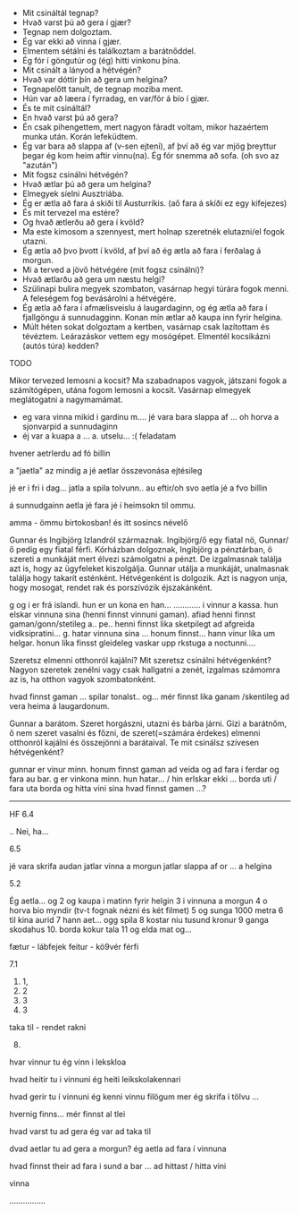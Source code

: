 -	Mit csináltál tegnap?
  - Hvað varst þú að gera í gjær?
-	Tegnap nem dolgoztam.
  - Ég var ekki að vinna í gjær.
-	Elmentem sétálni és találkoztam a barátnőddel.
  - Ég fór í göngutúr og (ég) hitti vinkonu þína.
-	 Mit csinált a lányod a hétvégén?
  - Hvað var dóttir þín að gera um helgina?
-	Tegnapelőtt tanult, de tegnap moziba ment.
  -	Hún var að læera í fyrradag, en var/fór á bío í gjær.
-	És te mit csináltál?
  -	En hvað varst þú að gera?
-	Én csak pihengettem, mert nagyon fáradt voltam, mikor hazaértem munka után. Korán lefeküdtem.
  -	Ég var bara að slappa af (v-sen ejteni), af því að ég var mjög þreyttur þegar ég kom heim aftir vinnu(na). Ég fór snemma að sofa. (oh svo az "azután")
-	Mit fogsz csinálni hétvégén?
  -	Hvað ætlar þú að gera um helgina?
-	Elmegyek síelni Ausztriába.
  -	Ég er ætla að fara á skiði til Austurríkis. (aő fara á skíði ez egy kifejezes)
-	És mit tervezel ma estére?
  -	Og hvað ætlerðu að gera í kvöld?
-	Ma este kimosom a szennyest, mert holnap szeretnék elutazni/el fogok utazni.
  - Ég ætla að þvo þvott í kvöld, af því að ég ætla að fara í ferðalag á morgun.
-	Mi a terved a jövő hétvégére (mit fogsz csinálni)?
  -	Hvað ætlarðu að gera um næstu helgi?
-	Szülinapi bulira megyek szombaton, vasárnap hegyi túrára fogok menni. A feleségem fog bevásárolni a hétvégére. 
  - Ég ætla að fara í afmælisveislu á laugardaginn, og ég ætla að fara í fjallgöngu á sunnudagginn. Konan mín ætlar að kaupa inn fyrir helgina.
- Múlt héten sokat dolgoztam a kertben, vasárnap csak lazítottam és tévéztem. Leárazáskor vettem egy mosógépet. Elmentél kocsikázni (autós túra) kedden?

TODO

Mikor tervezed lemosni a kocsit? Ma szabadnapos vagyok, játszani fogok a számítógépen, utána fogom lemosni a kocsit. Vasárnap elmegyek meglátogatni a nagymamámat. 
  - eg vara vinna mikid i gardinu m.... jé vara bara slappa af ... oh horva a sjonvarpid a sunnudaginn
  - éj var a kuapa a ... a. utselu...
 :( feladatam

hvener aetrlerdu ad fó billin

a "jaetla" az mindig a jé aetlar összevonása ejtésileg

jé er i fri i dag... jatla a spila tolvunn.. au eftir/oh svo aetla jé a fvo billin

á sunnudgainn aetla jé fara jé í heimsokn til ommu.

amma - ömmu birtokosban!
és itt sosincs névelő



Gunnar és Ingibjörg Izlandról származnak. Ingibjörg/ő egy fiatal nö, Gunnar/ő pedig egy fiatal férfi. Kórházban dolgoznak, Ingibjörg a pénztárban, ö szereti a munkáját mert élvezi számolgatni a pénzt. De izgalmasnak találja azt is, hogy az ügyfeleket kiszolgálja. Gunnar utálja a munkáját, unalmasnak találja hogy takarít esténként. Hétvégenként is dolgozik. Azt is nagyon unja, hogy mosogat, rendet rak és porszívózik éjszakánként.

g og i er frá islandi. hun er un kona en han... ............ i vinnur a kassa. hun elskar vinnuna sina (henni finnst vinnuni gaman). afiad henni finnst gaman/gonn/stetileg a.. pe..
henni finnst lika sketpilegt ad afgreida vidksipratini... g. hatar vinnuna sina ... honum finnst... hann vinur líka um helgar. honun lika finsst gleideleg vaskar upp rkstuga a noctunni....

Szeretsz elmenni otthonról kajálni? Mit szeretsz csinálni hétvégenként? Nagyon szeretek zenélni vagy csak hallgatni a zenét, izgalmas számomra az is, ha otthon vagyok szombatonként. 

hvad finnst gaman ...
spilar tonalst..
og...
mér finnst lika ganam /skentileg ad vera heima á laugardonum.

Gunnar a barátom. Szeret horgászni, utazni és bárba járni. Gizi a barátnőm, ő nem szeret vasalni és főzni, de szeret(=számára érdekes) elmenni otthonról kajálni és összejönni a barátaival. Te mit csinálsz szívesen hétvégenként?

gunnar er vinur minn.
honum finnst gaman ad veida og ad fara i ferdar og fara au bar.
g er vinkona minn. hun hatar... / hin erlskar ekki ... 
borda uti / fara uta borda
og hitta vini sina
hvad finnst gamen ...?

----------------------------

HF 6.4

.. Nei, ha...

6.5

jé vara skrifa audan
jatlar vinna a morgun
jatlar slappa af or ... a helgina

5.2

Ég aetla... og
2 og kaupa i matinn fyrir helgin
3 i vinnuna a morgun
4 o horva bio myndir (tv-t fognak nézni és két filmet)
5 og sunga 1000 metra
6 til kina aurid
7 hann aet... ogg spila 
8 kostar niu tusund kronur
9 ganga skodahus
10. borda kokur tala
11 og elda mat og...




fætur - lábfejek
feitur - kö9vér férfi



7.1

1. 1,
2. 2
3. 3
4. 3

taka til - rendet rakni


8.

hvar vinnur tu
ég vinn i lekskloa

hvad heitir tu i vinnuni
ég heiti leikskolakennari

hvad gerir tu í vinnuni
ég kenni vinnu filögum mer
ég skrifa i tölvu
...

hvernig finns...
mér finnst al tlei

hvad varst tu ad gera
ég var ad taka til

dvad aetlar tu ad gera a morgun?
ég aetla ad fara í vinnuna

hvad finnst their
ad fara i sund a bar ... ad hittast / hitta vini

vinna


................




